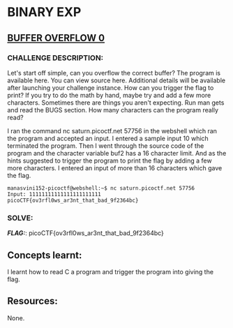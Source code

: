 # **BINARY EXP**
## **<ins>BUFFER OVERFLOW 0</ins>**
### CHALLENGE DESCRIPTION:
Let's start off simple, can you overflow the correct buffer? The program is available here. You can view source here.
Additional details will be available after launching your challenge instance.
How can you trigger the flag to print?
If you try to do the math by hand, maybe try and add a few more characters. Sometimes there are things you aren't expecting.
Run man gets and read the BUGS section. How many characters can the program really read?


I ran the command  nc saturn.picoctf.net 57756 in the webshell which ran the program and accepted an input.
I entered a sample input 10 which terminated the program.
Then I went through the source code of the program and the character variable buf2 has a 16 character limit.
And as the hints suggested to trigger the program to print the flag by adding a few more characters.
I entered an input of more than 16 characters which gave the flag.

```
manasvini152-picoctf@webshell:~$ nc saturn.picoctf.net 57756
Input: 11111111111111111111111
picoCTF{ov3rfl0ws_ar3nt_that_bad_9f2364bc}
```


### SOLVE: 
***FLAG:***:  picoCTF{ov3rfl0ws_ar3nt_that_bad_9f2364bc}

## Concepts learnt:
I learnt how to read C a program and trigger the program into giving the flag.

## Resources:
None.
